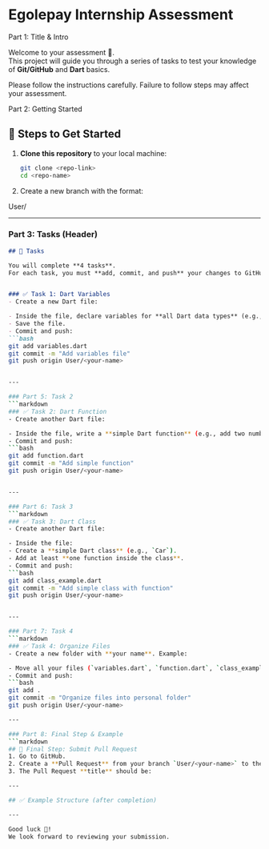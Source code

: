 # Egolepay Internship Assessment

Part 1: Title & Intro

Welcome to your assessment 🚀.  
This project will guide you through a series of tasks to test your knowledge of **Git/GitHub** and **Dart** basics.

Please follow the instructions carefully. Failure to follow steps may affect your assessment.

Part 2: Getting Started

## 📌 Steps to Get Started

1. **Clone this repository** to your local machine:
   ```bash
   git clone <repo-link>
   cd <repo-name>

   
2.	Create a new branch with the format:

User/ <your-name>

---

### Part 3: Tasks (Header)
```markdown
## 📝 Tasks

You will complete **4 tasks**.  
For each task, you must **add, commit, and push** your changes to GitHub.


### ✅ Task 1: Dart Variables
- Create a new Dart file:

- Inside the file, declare variables for **all Dart data types** (e.g., int, double, String, bool, List, Map, Set, dynamic, var, const, final).
- Save the file.
- Commit and push:
```bash
git add variables.dart
git commit -m "Add variables file"
git push origin User/<your-name>


---

### Part 5: Task 2
```markdown
### ✅ Task 2: Dart Function
- Create another Dart file:  

- Inside the file, write a **simple Dart function** (e.g., add two numbers and return the result).
- Commit and push:
```bash
git add function.dart
git commit -m "Add simple function"
git push origin User/<your-name>


---

### Part 6: Task 3
```markdown
### ✅ Task 3: Dart Class
- Create another Dart file:  

- Inside the file:
- Create a **simple Dart class** (e.g., `Car`).
- Add at least **one function inside the class**.
- Commit and push:
```bash
git add class_example.dart
git commit -m "Add simple class with function"
git push origin User/<your-name>


---

### Part 7: Task 4
```markdown
### ✅ Task 4: Organize Files
- Create a new folder with **your name**. Example:

- Move all your files (`variables.dart`, `function.dart`, `class_example.dart`) into this folder.
- Commit and push:
```bash
git add .
git commit -m "Organize files into personal folder"
git push origin User/<your-name>

---

### Part 8: Final Step & Example
```markdown
## 🚀 Final Step: Submit Pull Request
1. Go to GitHub.
2. Create a **Pull Request** from your branch `User/<your-name>` to the `main` branch.
3. The Pull Request **title** should be:

---

## ✅ Example Structure (after completion)

---

Good luck 🎯!  
We look forward to reviewing your submission.
